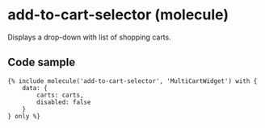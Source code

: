 # add-to-cart-selector (molecule)

Displays a drop-down with list of shopping carts.

## Code sample

```
{% include molecule('add-to-cart-selector', 'MultiCartWidget') with {
    data: {
        carts: carts,
        disabled: false
    }
} only %}
```
